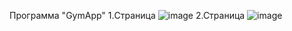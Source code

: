 Программа "GymApp"
1.Страница
![image](https://user-images.githubusercontent.com/98896489/230156753-7a9601fc-1ac3-4d81-8472-f1546c526f5e.png)
2.Страница
![image](https://user-images.githubusercontent.com/98896489/230156954-b0bb3e65-ac16-4a0d-9e2b-5855cc36d7dc.png)
